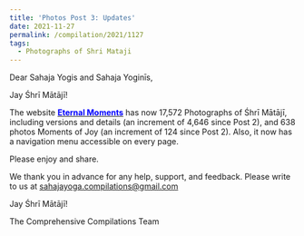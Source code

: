 ```yaml
---
title: 'Photos Post 3: Updates'
date: 2021-11-27
permalink: /compilation/2021/1127
tags:
  - Photographs of Shri Mataji
---
```


Dear Sahaja Yogis and Sahaja Yoginīs,

Jay Śhrī Mātājī!

The website <a href="https://eternalmoments.smugmug.com/"> <font color="blue"><b>Eternal Moments</b></font></a> has now 17,572 Photographs of Śhrī Mātājī, including versions and details (an increment of 4,646 since Post 2), and 638 photos Moments of Joy (an increment of 124 since Post 2). Also, it now has a navigation menu accessible on every page. 

Please enjoy and share.

We thank you in advance for any help, support, and feedback. Please write to us at sahajayoga.compilations@gmail.com

Jay Śhrī Mātājī!

The Comprehensive Compilations Team